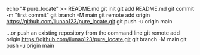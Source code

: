 echo "# pure_locate" >> README.md
git init
git add README.md
git commit -m "first commit"
git branch -M main
git remote add origin https://github.com/liunao123/pure_locate.git
git push -u origin main

…or push an existing repository from the command line
git remote add origin https://github.com/liunao123/pure_locate.git
git branch -M main
git push -u origin main
